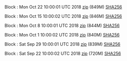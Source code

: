 Block : Mon Oct 22 10:00:01 UTC 2018 [zip](https://transfer.sh/wqnzx/bootstrap.dat.20181022.zip) (849M) [SHA256](https://transfer.sh/8G24K/sha256.txt)

Block : Mon Oct 15 10:00:02 UTC 2018 [zip](https://transfer.sh/11XK9Z/bootstrap.dat.20181015.zip) (846M) [SHA256](https://transfer.sh/qHHjl/sha256.txt)

Block : Mon Oct  8 10:00:01 UTC 2018 [zip](https://transfer.sh/cKvnH/bootstrap.dat.20181008.zip) (844M) [SHA256](https://transfer.sh/5Zttd/sha256.txt)

Block : Mon Oct  1 10:00:02 UTC 2018 [zip](https://transfer.sh/2k7Ql/bootstrap.dat.20181001.zip) (840M) [SHA256](https://transfer.sh/7ne03/sha256.txt)

Block : Sat Sep 29 10:00:01 UTC 2018 [zip](https://transfer.sh/zRoEM/bootstrap.dat.20180929.zip) (839M) [SHA256](https://transfer.sh/cSX7C/sha256.txt)

Block : Sat Sep 22 10:00:02 UTC 2018 [zip](https://transfer.sh/y0AmQ/bootstrap.dat.20180922.zip) (720M) [SHA256](https://transfer.sh/FD2lV/sha256.txt)

